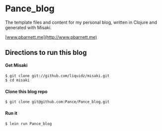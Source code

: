 Pance_blog
=====
The template files and content for my personal blog, written in Clojure and generated with Misaki.

[www.pbarnett.me](http://www.pbarnett.me)

Directions to run this blog
-----

#### Get Misaki
```bash
$ git clone git://github.com/liquidz/misaki.git
$ cd misaki
```

#### Clone this blog repo
```bash
$ git clone git@github.com:Pance/Pance_blog.git 
```

#### Run it
```bash
$ lein run Pance_blog
```